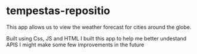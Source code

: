 # tempestas-repositio
This app allows us to view the weather forecast for cities around the globe.

Built using Css, JS and HTML I built this app to help me better undestand APIS I might make some few improvements in the future
